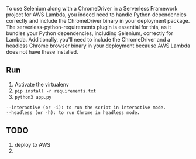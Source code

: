 

To use Selenium along with a ChromeDriver in a Serverless Framework project for AWS Lambda, you indeed need to handle Python dependencies correctly and include the ChromeDriver binary in your deployment package. The serverless-python-requirements plugin is essential for this, as it bundles your Python dependencies, including Selenium, correctly for Lambda. Additionally, you'll need to include the ChromeDriver and a headless Chrome browser binary in your deployment because AWS Lambda does not have these installed.




## Run
1. Activate the virtualenv
2. `pip install -r requirements.txt`
3. `python3 app.py`

```
--interactive (or -i): to run the script in interactive mode.
--headless (or -h): to run Chrome in headless mode.
```


## TODO
1. deploy to AWS
2. 